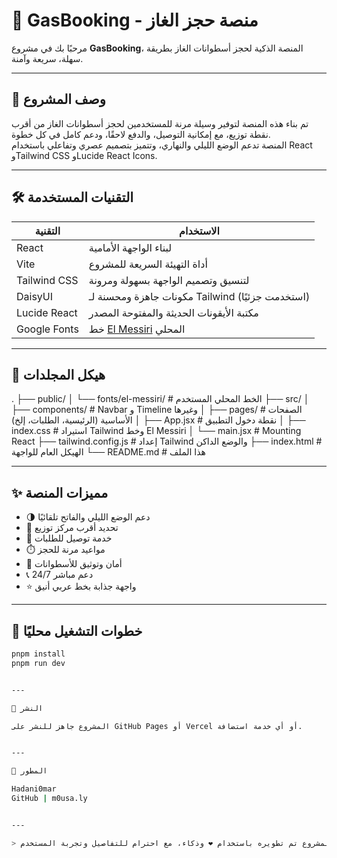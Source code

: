 # 🚀 GasBooking - منصة حجز الغاز

مرحبًا بك في مشروع **GasBooking**، المنصة الذكية لحجز أسطوانات الغاز بطريقة سهلة، سريعة وآمنة.

---

## 🧩 وصف المشروع

تم بناء هذه المنصة لتوفير وسيلة مرنة للمستخدمين لحجز أسطوانات الغاز من أقرب نقطة توزيع، مع إمكانية التوصيل، والدفع لاحقًا، ودعم كامل في كل خطوة.  
المنصة تدعم الوضع الليلي والنهاري، وتتميز بتصميم عصري وتفاعلي باستخدام React وTailwind CSS وLucide React Icons.

---

## 🛠️ التقنيات المستخدمة

| التقنية        | الاستخدام                                                  |
|----------------|-------------------------------------------------------------|
| React          | لبناء الواجهة الأمامية                                    |
| Vite           | أداة التهيئة السريعة للمشروع                               |
| Tailwind CSS   | لتنسيق وتصميم الواجهة بسهولة ومرونة                        |
| DaisyUI        | مكونات جاهزة ومحسنة لـ Tailwind (استخدمت جزئيًا)          |
| Lucide React   | مكتبة الأيقونات الحديثة والمفتوحة المصدر                   |
| Google Fonts   | خط [El Messiri](https://fonts.google.com/specimen/El+Messiri) المحلي |

---

## 📂 هيكل المجلدات
. ├── public/ │   └── fonts/el-messiri/            # الخط المحلي المستخدم ├── src/ │   ├── components/                  # Navbar و Timeline وغيرها │   ├── pages/                       # الصفحات الأساسية (الرئيسية، الطلبات، إلخ) │   ├── App.jsx                      # نقطة دخول التطبيق │   ├── index.css                    # استيراد Tailwind وخط El Messiri │   └── main.jsx                     # Mounting React ├── tailwind.config.js              # إعداد Tailwind والوضع الداكن ├── index.html                      # الهيكل العام للواجهة └── README.md                       # هذا الملف

---

## ✨ مميزات المنصة

- 🌗 دعم الوضع الليلي والفاتح تلقائيًا
- 🧭 تحديد أقرب مركز توزيع
- 🚚 خدمة توصيل للطلبات
- ⏱️ مواعيد مرنة للحجز
- 🔐 أمان وتوثيق للأسطوانات
- 📞 دعم مباشر 24/7
- ⭐ واجهة جذابة بخط عربي أنيق

---

## 🔧 خطوات التشغيل محليًا

```bash
pnpm install
pnpm run dev


---

📡 النشر

المشروع جاهز للنشر على GitHub Pages أو Vercel أو أي خدمة استضافة.


---

📌 المطور

Hadani0mar
GitHub | m0usa.ly


---

> هذا المشروع تم تطويره باستخدام ❤️ وذكاء، مع احترام للتفاصيل وتجربة المستخدم.

